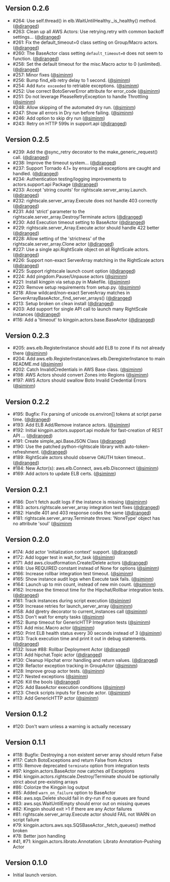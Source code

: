 ## Version 0.2.6
  * #264: Use self.thread() in elb.WaitUntilHealthy._is_healthy() method. ([@diranged])
  * #263: Clean up all AWS Actors: Use retrying.retry with common backoff settings... ([@diranged])
  * #261: Fix the default_timeout=0 class setting on Group/Macro actors. ([@diranged])
  * #260: The BaseActor class setting `default_timeout=0` does not seem to function. ([@diranged])
  * #258: Set the default timeout for the misc.Macro actor to 0 (unlimited). ([@diranged])
  * #257: Minor fixes ([@siminm])
  * #256: Bump find_elb retry delay to 1 second. ([@siminm])
  * #254: Add `Rate exceeded` to retriable exceptions. ([@siminm])
  * #252: Use correct BotoServerError attribute for error_code ([@siminm])
  * #251: Do not leverage PleaseRetryException to handle Throttling ([@siminm])
  * #248: Allow skipping of the automated dry run. ([@siminm])
  * #247: Show all errors in Dry run before failing. ([@siminm])
  * #246: Add option to skip dry run ([@siminm])
  * #243: Retry on HTTP 599s in support.api ([@diranged])

## Version 0.2.5
 * #239: Add the @sync_retry decorator to the make_generic_request() call. ([@diranged])
 * #238: Improve the timeout system... ([@diranged])
 * #237: Support Tornado 4.1+ by ensuring all exceptions are caught and handled. ([@diranged])
 * #234: Authentication testing/logging improvements to actors.support.api Package ([@diranged])
 * #233: Accept 'string counts' for rightscale.server_array.Launch. ([@diranged])
 * #232: rightscale.server_array.Execute does not handle 403 correctly ([@diranged])
 * #231: Add 'strict' parameter to the rightscale.server_array.Destroy/Terminate actors ([@diranged])
 * #230: Add Execution timeout setting to BaseActor ([@diranged])
 * #229: rightscale.server_Array.Execute actor should handle 422 better ([@diranged])
 * #228: Allow setting of the 'strictness' of the rightscale.server_array.Clone actor ([@diranged])
 * #227: Use a single api.RightScale object on all RightScale actors. ([@diranged])
 * #226: Support non-exact ServerArray matching in the RightScale actors ([@diranged])
 * #225: Support rightscale launch count option ([@diranged])
 * #224: Add pingdom.Pause/Unpause actors ([@siminm])
 * #221: Install kingpin via setup.py in Makefile. ([@siminm])
 * #220: Remove setup requirements from setup.py. ([@siminm])
 * #218: Allow wildcard/non-exact ServerArray matches in ServerArrayBaseActor._find_server_arrays() ([@diranged])
 * #213: Setup broken on clean install ([@diranged])
 * #203: Add support for single API call to launch many RightScale instances ([@diranged])
 * #116: Add a 'timeout' to kingpin.actors.base.BaseActor ([@diranged])

## Version 0.2.3
 * #205: aws.elb.RegisterInstance should add ELB to zone if its not already there ([@siminm])
 * #204: Add aws.elb.RegisterInstance/aws.elb.DeregisterInstance to main README.md ([@siminm])
 * #202: Catch InvalidCredentials in AWS Base class. ([@siminm])
 * #198: AWS Actors should convert Zones into Regions ([@siminm])
 * #197: AWS Actors should swallow Boto Invalid Credential Errors ([@siminm])

## Version 0.2.2
 * #195: Bugfix: Fix parsing of unicode os.environ[] tokens at script parse time. ([@diranged])
 * #193: Add ELB Add/Remove instance actors. ([@siminm])
 * #192: Initial kingpin.actors.support.api module for fast-creation of REST API ... ([@diranged])
 * #191: Create simple_api.BaseJSON Class ([@diranged])
 * #190: Use the patched python-rightscale library with auto-token-refreshment. ([@diranged])
 * #189: RightScale actors should observe OAUTH token timeout.. ([@diranged])
 * #184: New Actor(s): aws.elb.Connect, aws.elb.Disconnect ([@siminm])
 * #169: Add actors to update ELB certs. ([@siminm])

## Version 0.2.1
 * #186: Don't fetch audit logs if the instance is missing ([@siminm])
 * #183: actors.rightscale.server_array integration test fixes ([@diranged])
 * #182: Handle 401 and 403 response codes the same ([@diranged])
 * #181: rightscale.server_array.Terminate throws: 'NoneType' object has no attribute 'soul' ([@siminm]

## Version 0.2.0
 * #174: Add actor 'initialization context' support. ([@diranged])
 * #172: Add logger test in wait_for_task ([@siminm])
 * #171: Add aws.cloudformation.Create/Delete actors ([@diranged])
 * #168: Use REQUIRED constant instead of None for options ([@siminm])
 * #166: Increase rollbar integration test timeout. ([@siminm])
 * #165: Show instance audit logs when Execute task fails. ([@siminm])
 * #164: Launch up to min count, instead of new min count. ([@siminm])
 * #162: Increase the timeout time for the Hipchat/Rollbar integration tests. ([@diranged])
 * #161: Track instances during script execution ([@siminm])
 * #159: Increase retries for launch_server_array ([@siminm])
 * #158: Add @retry decorator to current_instances call ([@siminm])
 * #153: Don't wait for empty tasks ([@siminm])
 * #152: Bump timeout for GenericHTTP Integration tests ([@siminm])
 * #151: Add misc.Macro actor ([@siminm])
 * #150: Print ELB health status every 30 seconds instead of 3 ([@siminm])
 * #133: Track execution time and print it out in debug statements. ([@diranged])
 * #132: Issue #88: Rollbar Deployment Actor ([@diranged])
 * #131: Add hipchat.Topic actor ([@diranged])
 * #130: Cleanup Hipchat error handling and return values. ([@diranged])
 * #129: Refactor exception tracking in GroupActor ([@siminm])
 * #128: Improve group actor tests. ([@siminm])
 * #127: Nested exceptions ([@siminm])
 * #126: Kill the bools ([@diranged])
 * #125: Add BaseActor execution conditions ([@siminm])
 * #123: Check scripts inputs for Execute actor. ([@siminm])
 * #113: Add GenericHTTP actor ([@siminm])

## Version 0.1.2
  * #120: Don't warn unless a warning is actually necessary

## Version 0.1.1
 * #118: Bugfix: Destroying a non existent server array should return False
 * #117: Catch BotoExceptions and return False from Actors
 * #115: Remove deprecated `terminate` option from integration tests
 * #97: kingpin.actors.BaseActor now catches *all* Exceptions
 * #94: kingpin.actors.rightscale.Destroy/Terminate should be optionally strict about pre-existing arrays
 * #86: Colorize the Kingpin log output
 * #85: Added `warn_on_failure` option to BaseActor
 * #84: aws.sqs.Delete should fail in dry-run if no queues are found
 * #83: aws.sqs.WaitUntilEmpty should error out on missing queues
 * #82: Kingpin should exit >1 if there are any Actor failures
 * #81: rightscale.server_array.Execute actor should FAIL not WARN on script failure
 * #79: kingpin.actors.aws.sqs.SQSBaseActor._fetch_queues() method broken
 * #78: Better json handling
 * #41, #71: kingpin.actors.librato.Annotation: Librato Annotation-Pushing Actor

## Version 0.1.0
  * Initial launch version.

[@diranged]: https://github.com/diranged
[@siminm]: https://github.com/siminm
[@cmclaughlin]: https://github.com/cmclaughlin
